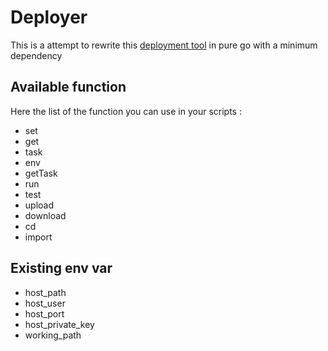 # Deployer

This is a attempt to rewrite this [deployment tool](https://deployer.org/) in pure go with a minimum dependency

## Available function

Here the list of the function you can use in your scripts :

 - set
 - get
 - task
 - env
 - getTask
 - run
 - test
 - upload
 - download
 - cd
 - import

## Existing env var

 - host_path
 - host_user
 - host_port
 - host_private_key
 - working_path
